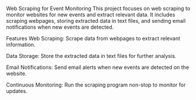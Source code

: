 Web Scraping for Event Monitoring
This project focuses on web scraping to monitor websites for new events and extract relevant data. It includes scraping webpages, storing extracted data in text files, and sending email notifications when new events are detected.

Features
Web Scraping: Scrape data from webpages to extract relevant information.

Data Storage: Store the extracted data in text files for further analysis.

Email Notifications: Send email alerts when new events are detected on the website.

Continuous Monitoring: Run the scraping program non-stop to monitor for updates.
